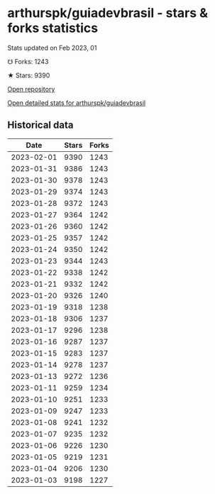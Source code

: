 # arthurspk/guiadevbrasil - stars & forks statistics

Stats updated on Feb 2023, 01

☋ Forks: 1243

★ Stars: 9390

[Open repository](https://github.com/arthurspk/guiadevbrasil)

[Open detailed stats for arthurspk/guiadevbrasil](https://reviewgithub.com/rep/arthurspk/guiadevbrasil)

## Historical data
| Date | Stars | Forks |
|------|-------|-------|
| 2023-02-01 | 9390 | 1243 | 
| 2023-01-31 | 9386 | 1243 | 
| 2023-01-30 | 9378 | 1243 | 
| 2023-01-29 | 9374 | 1243 | 
| 2023-01-28 | 9372 | 1243 | 
| 2023-01-27 | 9364 | 1242 | 
| 2023-01-26 | 9360 | 1242 | 
| 2023-01-25 | 9357 | 1242 | 
| 2023-01-24 | 9350 | 1242 | 
| 2023-01-23 | 9344 | 1243 | 
| 2023-01-22 | 9338 | 1242 | 
| 2023-01-21 | 9332 | 1242 | 
| 2023-01-20 | 9326 | 1240 | 
| 2023-01-19 | 9318 | 1238 | 
| 2023-01-18 | 9306 | 1237 | 
| 2023-01-17 | 9296 | 1238 | 
| 2023-01-16 | 9287 | 1237 | 
| 2023-01-15 | 9283 | 1237 | 
| 2023-01-14 | 9278 | 1237 | 
| 2023-01-13 | 9272 | 1236 | 
| 2023-01-11 | 9259 | 1234 | 
| 2023-01-10 | 9251 | 1233 | 
| 2023-01-09 | 9247 | 1233 | 
| 2023-01-08 | 9241 | 1232 | 
| 2023-01-07 | 9235 | 1232 | 
| 2023-01-06 | 9226 | 1230 | 
| 2023-01-05 | 9219 | 1231 | 
| 2023-01-04 | 9206 | 1230 | 
| 2023-01-03 | 9198 | 1227 | 

